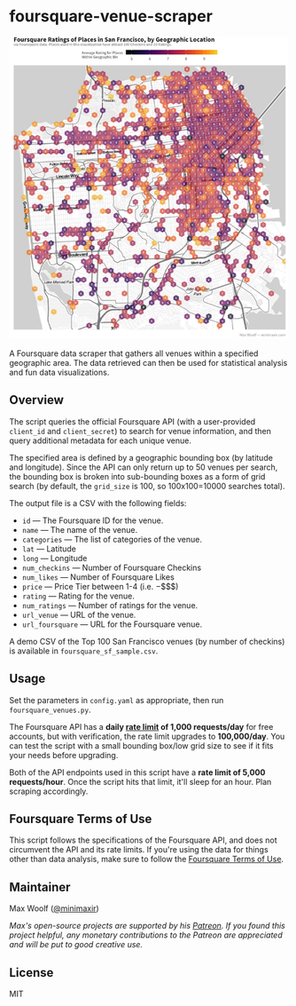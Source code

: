 # foursquare-venue-scraper

![](sf_map_avg_rating.png)

A Foursquare data scraper that gathers all venues within a specified geographic area. The data retrieved can then be used for statistical analysis and fun data visualizations.

## Overview

The script queries the official Foursquare API (with a user-provided `client_id` and `client_secret`) to search for venue information, and then query additional metadata for each unique venue.

The specified area is defined by a geographic bounding box (by latitude and longitude). Since the API can only return up to 50 venues per search, the bounding box is broken into sub-bounding boxes as a form of grid search (by default, the `grid_size` is 100, so 100x100=10000 searches total).

The output file is a CSV with the following fields:

* `id` — The Foursquare ID for the venue.
* `name` — The name of the venue.
* `categories` — The list of categories of the venue.
* `lat` — Latitude
* `long` — Longitude
* `num_checkins` — Number of Foursquare Checkins
* `num_likes` — Number of Foursquare Likes
* `price` — Price Tier between 1-4 (i.e. $-$$$$)
* `rating` — Rating for the venue.
* `num_ratings` — Number of ratings for the venue.
* `url_venue` — URL of the venue.
* `url_foursquare` — URL for the Foursquare venue.

A demo CSV of the Top 100 San Francisco venues (by number of checkins) is available in `foursquare_sf_sample.csv`.

## Usage

Set the parameters in `config.yaml` as appropriate, then run `foursquare_venues.py`.

The Foursquare API has a **daily [rate limit](https://developer.foursquare.com/docs/api/troubleshooting/rate-limits) of 1,000 requests/day** for free accounts, but with verification, the rate limit upgrades to **100,000/day**. You can test the script with a small bounding box/low grid size to see if it fits your needs before upgrading.

Both of the API endpoints used in this script have a **rate limit of 5,000 requests/hour**. Once the script hits that limit, it'll sleep for an hour. Plan scraping accordingly.

## Foursquare Terms of Use

This script follows the specifications of the Foursquare API, and does not circumvent the API and its rate limits. If you're using the data for things other than data analysis, make sure to follow the [Foursquare Terms of Use](https://developer.foursquare.com/docs/terms-of-use/overview).

## Maintainer

Max Woolf ([@minimaxir](http://minimaxir.com))

*Max's open-source projects are supported by his [Patreon](https://www.patreon.com/minimaxir). If you found this project helpful, any monetary contributions to the Patreon are appreciated and will be put to good creative use.*

## License

MIT